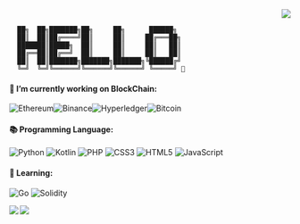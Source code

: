 <!--
**Armruo/Armruo** is a ✨ _special_ ✨ repository because its `README.md` (this file) appears on your GitHub profile.

Here are some ideas to get you started:

- 🔭 I’m currently working on ...
- 🌱 I’m currently learning ...
- 👯 I’m looking to collaborate on ...
- 🤔 I’m looking for help with ...
- 💬 Ask me about ...
- 📫 How to reach me: ...
- 😄 Pronouns: ...
- ⚡ Fun fact: ...
🎯🧩🔓

### Hi there 👋
-->
<div align="right"><img src="https://visitor-badge.laobi.icu/badge?page_id=armruo.armruo.readme.md"> </div>

```
  ██╗  ██╗███████╗██╗     ██╗      ██████╗
  ██║  ██║██╔════╝██║     ██║     ██╔═══██╗
  ███████║█████╗  ██║     ██║     ██║   ██║
  ██╔══██║██╔══╝  ██║     ██║     ██║   ██║
  ██║  ██║███████╗███████╗███████╗╚██████╔╝
  ╚═╝  ╚═╝╚══════╝╚══════╝╚══════╝ ╚═════╝ 👋
```


#### 🔭 I’m currently working on BlockChain: 

![Ethereum](https://img.shields.io/badge/Ethereum-3C3C3D?style=for-the-badge&logo=Ethereum&logoColor=white)![Binance](https://img.shields.io/badge/Binance-FCD535?style=for-the-badge&logo=binance&logoColor=white)![Hyperledger](https://img.shields.io/badge/hyperledger-2F3134?style=for-the-badge&logo=hyperledger&logoColor=white)![Bitcoin](https://img.shields.io/badge/Bitcoin-000?style=for-the-badge&logo=bitcoin&logoColor=white)

#### 📚 Programming Language:
![Python](https://img.shields.io/badge/python-3670A0?style=for-the-badge&logo=python&logoColor=ffdd54)
![Kotlin](https://img.shields.io/badge/kotlin-%237F52FF.svg?style=for-the-badge&logo=kotlin&logoColor=white)
![PHP](https://img.shields.io/badge/php-%23777BB4.svg?style=for-the-badge&logo=php&logoColor=white)
![CSS3](https://img.shields.io/badge/css3-%231572B6.svg?style=for-the-badge&logo=css3&logoColor=white)
![HTML5](https://img.shields.io/badge/html5-%23E34F26.svg?style=for-the-badge&logo=html5&logoColor=white)
![JavaScript](https://img.shields.io/badge/javascript-%23323330.svg?style=for-the-badge&logo=javascript&logoColor=%23F7DF1E)

#### 🌱 Learning:
![Go](https://img.shields.io/badge/go-%2300ADD8.svg?style=for-the-badge&logo=go&logoColor=white)
![Solidity](https://img.shields.io/badge/Solidity-%23363636.svg?style=for-the-badge&logo=solidity&logoColor=white)


<p align="right">
  <img align="left" src="https://stats.justsong.cn/api/csdn?id=qq_43412005" />
</p>
<p align="left">
  <img align="left" src="https://stats.justsong.cn/api/leetcode?username=Armruo&cn=true" />
</p>
